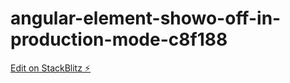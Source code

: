 # angular-element-showo-off-in-production-mode-c8f188

[Edit on StackBlitz ⚡️](https://stackblitz.com/edit/angular-element-showo-off-in-production-mode-c8f188)
